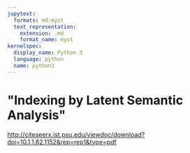 ```yaml
---
jupytext:
  formats: md:myst
  text_representation:
    extension: .md
    format_name: myst
kernelspec:
  display_name: Python 3
  language: python
  name: python3
---
```


# "Indexing by Latent Semantic Analysis"

http://citeseerx.ist.psu.edu/viewdoc/download?doi=10.1.1.62.1152&rep=rep1&type=pdf